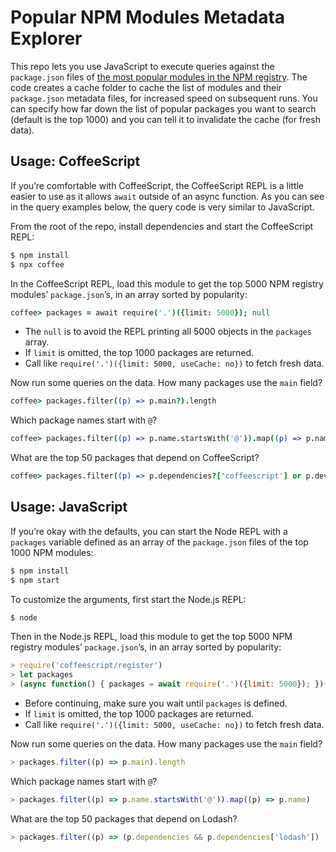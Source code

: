 # Popular NPM Modules Metadata Explorer

This repo lets you use JavaScript to execute queries against the `package.json` files of [the most popular modules in the NPM registry](https://github.com/anvaka/npmrank). The code creates a cache folder to cache the list of modules and their `package.json` metadata files, for increased speed on subsequent runs. You can specify how far down the list of popular packages you want to search (default is the top 1000) and you can tell it to invalidate the cache (for fresh data).

## Usage: CoffeeScript

If you’re comfortable with CoffeeScript, the CoffeeScript REPL is a little easier to use as it allows `await` outside of an async function. As you can see in the query examples below, the query code is very similar to JavaScript.

From the root of the repo, install dependencies and start the CoffeeScript REPL:

```bash
$ npm install
$ npx coffee
```

In the CoffeeScript REPL, load this module to get the top 5000 NPM registry modules’ `package.json`’s, in an array sorted by popularity:

```coffee
coffee> packages = await require('.')({limit: 5000}); null
```

* The `null` is to avoid the REPL printing all 5000 objects in the `packages` array.
* If `limit` is omitted, the top 1000 packages are returned.
* Call like `require('.')({limit: 5000, useCache: no})` to fetch fresh data.

Now run some queries on the data. How many packages use the `main` field?

```coffee
coffee> packages.filter((p) => p.main?).length
```

Which package names start with `@`?

```coffee
coffee> packages.filter((p) => p.name.startsWith('@')).map((p) => p.name)
```

What are the top 50 packages that depend on CoffeeScript?

```coffee
coffee> packages.filter((p) => p.dependencies?['coffeescript'] or p.devDependencies?['coffeescript'] or p.peerDependencies?['coffeescript'] or p.dependencies?['coffee-script'] or p.devDependencies?['coffee-script'] or p.peerDependencies?['coffee-script']).map((p) => p.name)[0...50]
```

## Usage: JavaScript

If you’re okay with the defaults, you can start the Node REPL with a `packages` variable defined as an array of the `package.json` files of the top 1000 NPM modules:

```bash
$ npm install
$ npm start
```

To customize the arguments, first start the Node.js REPL:

```bash
$ node
```

Then in the Node.js REPL, load this module to get the top 5000 NPM registry modules’ `package.json`’s, in an array sorted by popularity:

```js
> require('coffeescript/register')
> let packages
> (async function() { packages = await require('.')({limit: 5000}); })()
```

* Before continuing, make sure you wait until `packages` is defined.
* If `limit` is omitted, the top 1000 packages are returned.
* Call like `require('.')({limit: 5000, useCache: no})` to fetch fresh data.

Now run some queries on the data. How many packages use the `main` field?

```js
> packages.filter((p) => p.main).length
```

Which package names start with `@`?

```js
> packages.filter((p) => p.name.startsWith('@')).map((p) => p.name)
```

What are the top 50 packages that depend on Lodash?

```js
> packages.filter((p) => (p.dependencies && p.dependencies['lodash']) || (p.devDependencies && p.devDependencies['lodash']) || (p.peerDependencies && p.peerDependencies['lodash'])).map((p) => p.name).slice(0, 50)
```
